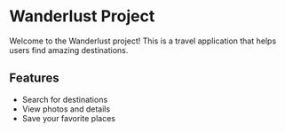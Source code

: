 # Wanderlust Project

Welcome to the Wanderlust project! This is a travel application that helps users find amazing destinations.

## Features
- Search for destinations
- View photos and details
- Save your favorite places


